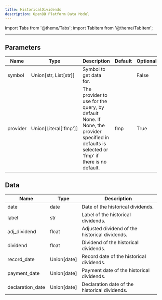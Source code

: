 ```yaml
---
title: HistoricalDividends
description: OpenBB Platform Data Model
---
```



import Tabs from '@theme/Tabs';
import TabItem from '@theme/TabItem';


---

## Parameters

<Tabs>
<TabItem value="standard" label="Standard">

| Name | Type | Description | Default | Optional |
| ---- | ---- | ----------- | ------- | -------- |
| symbol | Union[str, List[str]] | Symbol to get data for. |  | False |
| provider | Union[Literal['fmp']] | The provider to use for the query, by default None. If None, the provider specified in defaults is selected or 'fmp' if there is no default. | fmp | True |
</TabItem>

</Tabs>

## Data

<Tabs>
<TabItem value="standard" label="Standard">

| Name | Type | Description |
| ---- | ---- | ----------- |
| date | date | Date of the historical dividends. |
| label | str | Label of the historical dividends. |
| adj_dividend | float | Adjusted dividend of the historical dividends. |
| dividend | float | Dividend of the historical dividends. |
| record_date | Union[date] | Record date of the historical dividends. |
| payment_date | Union[date] | Payment date of the historical dividends. |
| declaration_date | Union[date] | Declaration date of the historical dividends. |
</TabItem>

</Tabs>

